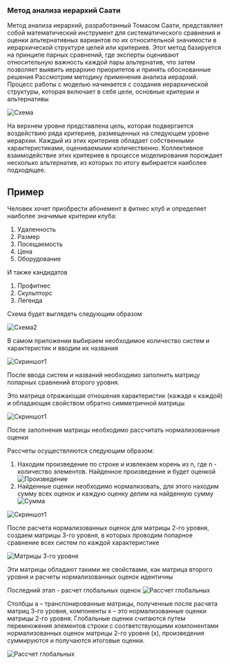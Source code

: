 ### Метод анализа иерархий Саати
Метод анализа иерархий, разработанный Томасом Саати, представляет собой математический инструмент для систематического сравнения и оценки альтернативных вариантов по их относительной значимости в иерархической структуре целей или критериев. Этот метод базируется на принципе парных сравнений, где эксперты оценивают относительную важность каждой пары альтернатив, что затем позволяет выявить иерархию приоритетов и принять обоснованные решения
Рассмотрим методику применения анализа иерархий. Процесс работы с моделью начинается с создания иерархической структуры, которая включает в себя цели, основные критерии и альтернативы

![Схема](./img/schema.jpg)

На верхнем уровне представлена цель, которая подвергается воздействию ряда критериев, размещенных на следующем уровне иерархии. Каждый из этих критериев обладает собственными характеристиками, оцениваемыми количественно. Коллективное взаимодействие этих критериев в процессе моделирования порождает несколько альтернатив, из которых по итогу выбирается наиболее подходящее.

## Пример
Человек хочет приобрести абонемент в фитнес клуб и определяет наиболее значимые критерии клуба:

1) Удаленность 
2) Размер 
3) Посещаемость
4) Цена
5) Оборудование

И также кандидатов

1) Профитнес
2) Скульпторс
3) Легенда

Схема будет выглядеть следующим образом

![Схема2](./img/schema2.jpg)

В самом приложении выбираем необходимое количество систем и характеристик и вводим их названия

![Скриншот1](./img/web1.jpg)

После ввода систем и названий необходимо заполнить матрицу попарных сравнений второго уровня.

Это матрица отражающая отношения характеристик (кажадя к каждой) и обладающая свойством обратно симметричной матрицы 

![Скриншот1](./img/obratno.jpg)

После заполнения матрицы необходимо рассчитать нормализованные оценки 

Рассчеты осуществляются следующим образом:

1) Находим произведение по строке и извлекаем корень из n, где n - количество элементов.
Найденное произведение и будет оценкой  
![Произведение](./img/multi.jpg)
2) Найденные оценки необходимо нормализовать, для этого находим сумму всех оценок и каждую оценку делим на найденную сумму
![Сумма](./img/sum.jpg)

![Скриншот1](./img/matrix2.jpg)

После расчета нормализованных оценок для матрицы 2-го уровня, создаем матрицы 3-го уровня, в которых проводим попарное сравнение всех систем по каждой характеристике

![Матрицы 3-го уровня](./img/matrix3.jpg)

Эти матрицы обладают такими же свойствами, как матрица второго уровня и расчеты нормализованных оценок идентичны

Последний этап - расчет глобальных оценок
![Рассчет глобальных](./img/global.jpg)

Столбцы a – транспонированные матрицы, полученные после расчета матриц 3-го уровня, компоненты x – это нормализованные оценки матрицы 2-го уровня.
Глобальные оценки считаются путем перемножения элементов строки с соответствующими компонентами нормализованных оценок матрицы 2-го уровня (х), произведения суммируются и получаются итоговые оценки.

![Рассчет глобальных](./img/res.jpg)
